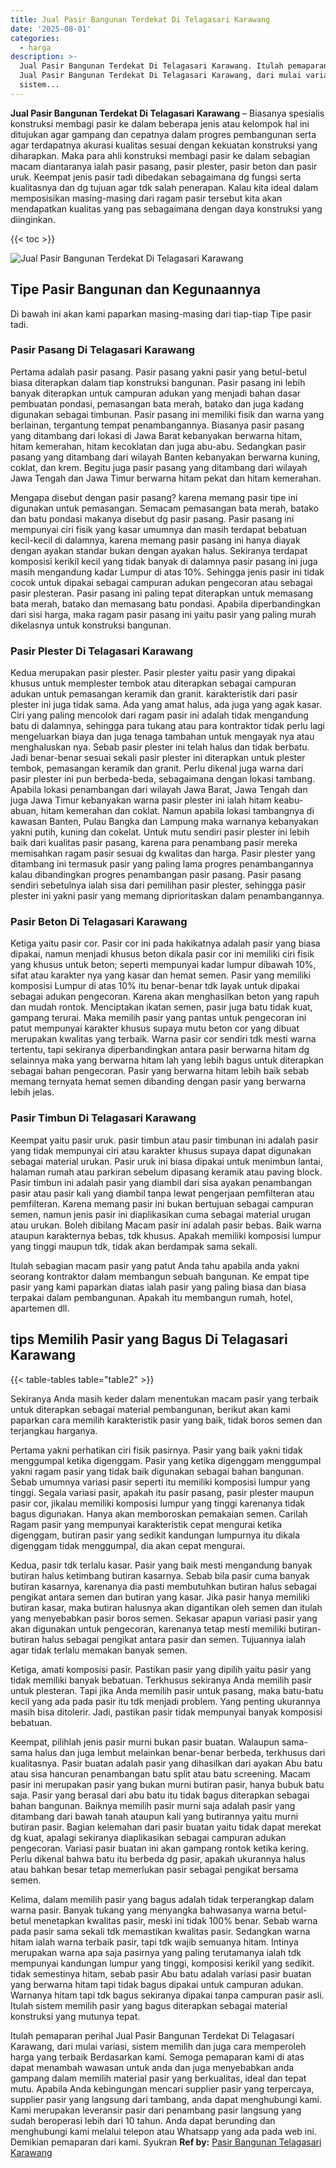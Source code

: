 ```yaml
---
title: Jual Pasir Bangunan Terdekat Di Telagasari Karawang
date: '2025-08-01'
categories:
  - harga
description: >-
  Jual Pasir Bangunan Terdekat Di Telagasari Karawang. Itulah pemaparan perihal
  Jual Pasir Bangunan Terdekat Di Telagasari Karawang, dari mulai variasi,
  sistem...
---
```


**Jual Pasir Bangunan Terdekat Di Telagasari Karawang** – Biasanya spesialis konstruksi membagi pasir ke dalam beberapa jenis atau kelompok hal ini ditujukan agar gampang dan cepatnya dalam progres pembangunan serta agar terdapatnya akurasi kualitas sesuai dengan kekuatan konstruksi yang diharapkan. Maka para ahli konstruksi membagi pasir ke dalam sebagian macam diantaranya ialah pasir pasang, pasir plester, pasir beton dan pasir uruk. Keempat jenis pasir tadi dibedakan sebagaimana dg fungsi serta kualitasnya dan dg tujuan agar tdk salah penerapan. Kalau kita ideal dalam memposisikan masing-masing dari ragam pasir tersebut kita akan mendapatkan kualitas yang pas sebagaimana dengan daya konstruksi yang diinginkan.

{{< toc >}}

![Jual Pasir Bangunan Terdekat Di Telagasari Karawang](/images/jual-pasir-bangunan-54.png)

## Tipe Pasir Bangunan dan Kegunaannya

Di bawah ini akan kami paparkan masing-masing dari tiap-tiap Tipe pasir tadi.

### Pasir Pasang Di Telagasari Karawang

Pertama adalah pasir pasang. Pasir pasang yakni pasir yang betul-betul biasa diterapkan dalam tiap konstruksi bangunan. Pasir pasang ini lebih banyak diterapkan untuk campuran adukan yang menjadi bahan dasar pembuatan pondasi, pemasangan bata merah, batako dan juga kadang digunakan sebagai timbunan. Pasir pasang ini memiliki fisik dan warna yang berlainan, tergantung tempat penambangannya. Biasanya pasir pasang yang ditambang dari lokasi di Jawa Barat kebanyakan berwarna hitam, hitam kemerahan, hitam kecoklatan dan juga abu-abu. Sedangkan pasir pasang yang ditambang dari wilayah Banten kebanyakan berwarna kuning, coklat, dan krem. Begitu juga pasir pasang yang ditambang dari wilayah Jawa Tengah dan Jawa Timur berwarna hitam pekat dan hitam kemerahan.

Mengapa disebut dengan pasir pasang? karena memang pasir tipe ini digunakan untuk pemasangan. Semacam pemasangan bata merah, batako dan batu pondasi makanya disebut dg pasir pasang. Pasir pasang ini mempunyai ciri fisik yang kasar umumnya dan masih terdapat bebatuan kecil-kecil di dalamnya, karena memang pasir pasang ini hanya diayak dengan ayakan standar bukan dengan ayakan halus. Sekiranya terdapat komposisi kerikil kecil yang tidak banyak di dalamnya pasir pasang ini juga masih mengandung kadar Lumpur di atas 10%. Sehingga jenis pasir ini tidak cocok untuk dipakai sebagai campuran adukan pengecoran atau sebagai pasir plesteran. Pasir pasang ini paling tepat diterapkan untuk memasang bata merah, batako dan memasang batu pondasi. Apabila diperbandingkan dari sisi harga, maka ragam pasir pasang ini yaitu pasir yang paling murah dikelasnya untuk konstruksi bangunan.

### Pasir Plester Di Telagasari Karawang

Kedua merupakan pasir plester. Pasir plester yaitu pasir yang dipakai khusus untuk memplester tembok atau diterapkan sebagai campuran adukan untuk pemasangan keramik dan granit. karakteristik dari pasir plester ini juga tidak sama. Ada yang amat halus, ada juga yang agak kasar. Ciri yang paling mencolok dari ragam pasir ini adalah tidak mengandung batu di dalamnya, sehingga para tukang atau para kontraktor tidak perlu lagi mengeluarkan biaya dan juga tenaga tambahan untuk mengayak nya atau menghaluskan nya. Sebab pasir plester ini telah halus dan tidak berbatu. Jadi benar-benar sesuai sekali pasir plester ini diterapkan untuk plester tembok, pemasangan keramik dan granit. Perlu dikenal juga warna dari pasir plester ini pun berbeda-beda, sebagaimana dengan lokasi tambang. Apabila lokasi penambangan dari wilayah Jawa Barat, Jawa Tengah dan juga Jawa Timur kebanyakan warna pasir plester ini ialah hitam keabu-abuan, hitam kemerahan dan coklat. Namun apabila lokasi tambangnya di kawasan Banten, Pulau Bangka dan Lampung maka warnanya kebanyakan yakni putih, kuning dan cokelat. Untuk mutu sendiri pasir plester ini lebih baik dari kualitas pasir pasang, karena para penambang pasir mereka memisahkan ragam pasir sesuai dg kwalitas dan harga. Pasir plester yang ditambang ini termasuk pasir yang paling lama progres penambangannya kalau dibandingkan progres penambangan pasir pasang. Pasir pasang sendiri sebetulnya ialah sisa dari pemilihan pasir plester, sehingga pasir plester ini yakni pasir yang memang diprioritaskan dalam penambangannya.

### Pasir Beton Di Telagasari Karawang

Ketiga yaitu pasir cor. Pasir cor ini pada hakikatnya adalah pasir yang biasa dipakai, namun menjadi khusus beton dikala pasir cor ini memiliki ciri fisik yang khusus untuk beton; seperti mempunyai kadar lumpur dibawah 10%, sifat atau karakter nya yang kasar dan hemat semen. Pasir yang memiliki komposisi Lumpur di atas 10% itu benar-benar tdk layak untuk dipakai sebagai adukan pengecoran. Karena akan menghasilkan beton yang rapuh dan mudah rontok. Menciptakan ikatan semen, pasir juga batu tidak kuat, gampang terurai. Maka memilih pasir yang pantas untuk pengecoran ini patut mempunyai karakter khusus supaya mutu beton cor yang dibuat merupakan kwalitas yang terbaik. Warna pasir cor sendiri tdk mesti warna tertentu, tapi sekiranya diperbandingkan antara pasir berwarna hitam dg selainnya maka yang berwarna hitam lah yang lebih bagus untuk diterapkan sebagai bahan pengecoran. Pasir yang berwarna hitam lebih baik sebab memang ternyata hemat semen dibanding dengan pasir yang berwarna lebih jelas.

### Pasir Timbun Di Telagasari Karawang

Keempat yaitu pasir uruk. pasir timbun atau pasir timbunan ini adalah pasir yang tidak mempunyai ciri atau karakter khusus supaya dapat digunakan sebagai material urukan. Pasir uruk ini biasa dipakai untuk menimbun lantai, halaman rumah atau parkiran sebelum dipasang keramik atau paving block. Pasir timbun ini adalah pasir yang diambil dari sisa ayakan penambangan pasir atau pasir kali yang diambil tanpa lewat pengerjaan pemfilteran atau pemfilteran. Karena memang pasir ini bukan bertujuan sebagai campuran semen, namun jenis pasir ini diaplikasikan cuma sebagai material urugan atau urukan. Boleh dibilang Macam pasir ini adalah pasir bebas. Baik warna ataupun karakternya bebas, tdk khusus. Apakah memiliki komposisi lumpur yang tinggi maupun tdk, tidak akan berdampak sama sekali.

Itulah sebagian macam pasir yang patut Anda tahu apabila anda yakni seorang kontraktor dalam membangun sebuah bangunan. Ke empat tipe pasir yang kami paparkan diatas ialah pasir yang paling biasa dan biasa terpakai dalam pembangunan. Apakah itu membangun rumah, hotel, apartemen dll.

## tips Memilih Pasir yang Bagus Di Telagasari Karawang

{{< table-tables table="table2" >}}

Sekiranya Anda masih keder dalam menentukan macam pasir yang terbaik untuk diterapkan sebagai material pembangunan, berikut akan kami paparkan cara memilih karakteristik pasir yang baik, tidak boros semen dan terjangkau harganya.

Pertama yakni perhatikan ciri fisik pasirnya. Pasir yang baik yakni tidak menggumpal ketika digenggam. Pasir yang ketika digenggam menggumpal yakni ragam pasir yang tidak baik digunakan sebagai bahan bangunan. Sebab umumnya variasi pasir seperti itu memiliki komposisi lumpur yang tinggi. Segala variasi pasir, apakah itu pasir pasang, pasir plester maupun pasir cor, jikalau memiliki komposisi lumpur yang tinggi karenanya tidak bagus digunakan. Hanya akan memboroskan pemakaian semen. Carilah Ragam pasir yang mempunyai karakteristik cepat mengurai ketika digenggam, butiran pasir yang sedikit kandungan lumpurnya itu dikala digenggam tidak menggumpal, dia akan cepat mengurai.

Kedua, pasir tdk terlalu kasar. Pasir yang baik mesti mengandung banyak butiran halus ketimbang butiran kasarnya. Sebab bila pasir cuma banyak butiran kasarnya, karenanya dia pasti membutuhkan butiran halus sebagai pengikat antara semen dan butiran yang kasar. Jika pasir hanya memiliki butiran kasar, maka butiran halusnya akan digantikan oleh semen dan itulah yang menyebabkan pasir boros semen. Sekasar apapun variasi pasir yang akan digunakan untuk pengecoran, karenanya tetap mesti memiliki butiran-butiran halus sebagai pengikat antara pasir dan semen. Tujuannya ialah agar tidak terlalu memakan banyak semen.

Ketiga, amati komposisi pasir. Pastikan pasir yang dipilih yaitu pasir yang tidak memiliki banyak bebatuan. Terkhusus sekiranya Anda memilih pasir untuk plesteran. Tapi jika Anda memilih pasir untuk pasang, maka batu-batu kecil yang ada pada pasir itu tdk menjadi problem. Yang penting ukurannya masih bisa ditolerir. Jadi, pastikan pasir tidak mempunyai banyak komposisi bebatuan.

Keempat, pilihlah jenis pasir murni bukan pasir buatan. Walaupun sama-sama halus dan juga lembut melainkan benar-benar berbeda, terkhusus dari kualitasnya. Pasir buatan adalah pasir yang dihasilkan dari ayakan Abu batu atau sisa hancuran penambangan batu split atau batu screening. Macam pasir ini merupakan pasir yang bukan murni butiran pasir, hanya bubuk batu saja. Pasir yang berasal dari abu batu itu tidak bagus diterapkan sebagai bahan bangunan. Baiknya memilih pasir murni saja adalah pasir yang ditambang dari bawah tanah ataupun kali yang butirannya yaitu murni butiran pasir. Bagian kelemahan dari pasir buatan yaitu tidak dapat merekat dg kuat, apalagi sekiranya diaplikasikan sebagai campuran adukan pengecoran. Variasi pasir buatan ini akan gampang rontok ketika kering. Perlu dikenal bahwa batu itu berbeda dg pasir, apakah ukurannya halus atau bahkan besar tetap memerlukan pasir sebagai pengikat bersama semen.

Kelima, dalam memilih pasir yang bagus adalah tidak terperangkap dalam warna pasir. Banyak tukang yang menyangka bahwasanya warna betul-betul menetapkan kwalitas pasir, meski ini tidak 100% benar. Sebab warna pada pasir sama sekali tdk memastikan kwalitas pasir. Sedangkan warna hitam ialah warna terbaik pasir, tapi tdk wajib semuanya hitam. Intinya merupakan warna apa saja pasirnya yang paling terutamanya ialah tdk mempunyai kandungan lumpur yang tinggi, komposisi kerikil yang sedikit. tidak semestinya hitam, sebab pasir Abu batu adalah variasi pasir buatan yang berwarna hitam tapi tidak bagus dipakai untuk campuran adukan. Warnanya hitam tapi tdk bagus sekiranya dipakai tanpa campuran pasir asli. Itulah sistem memilih pasir yang bagus diterapkan sebagai material konstruksi yang mutunya tepat.

Itulah pemaparan perihal Jual Pasir Bangunan Terdekat Di Telagasari Karawang, dari mulai variasi, sistem memilih dan juga cara memperoleh harga yang terbaik Berdasarkan kami. Semoga pemaparan kami di atas dapat menambah wawasan untuk anda dan juga menyebabkan anda gampang dalam memilih material pasir yang berkualitas, ideal dan tepat mutu. Apabila Anda kebingungan mencari supplier pasir yang terpercaya, supplier pasir yang langsung dari tambang, anda dapat menghubungi kami. Kami merupakan leveransir pasir dari penambang pasir langsung yang sudah beroperasi lebih dari 10 tahun. Anda dapat berunding dan menghubungi kami melalui telepon atau Whatsapp yang ada pada web ini. Demikian pemaparan dari kami. Syukran
**Ref by:** [Pasir Bangunan Telagasari Karawang](https://id.wikipedia.org/wiki/Pasir)
